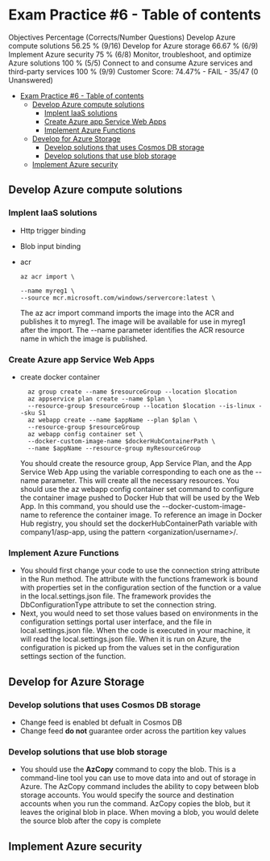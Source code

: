 # Exam Practice #6 - Table of contents

Objectives Percentage (Corrects/Number Questions)
Develop Azure compute solutions 56.25 % (9/16)
Develop for Azure storage 66.67 % (6/9)
Implement Azure security 75 % (6/8)
Monitor, troubleshoot, and optimize Azure solutions 100 % (5/5)
Connect to and consume Azure services and third-party services 100 % (9/9)
Customer Score: 74.47% - FAIL - 35/47 (0 Unanswered)

- [Exam Practice #6 - Table of contents](#exam-practice-6---table-of-contents)
  - [Develop Azure compute solutions](#develop-azure-compute-solutions)
    - [Implent IaaS solutions](#implent-iaas-solutions)
    - [Create Azure app Service Web Apps](#create-azure-app-service-web-apps)
    - [Implement Azure Functions](#implement-azure-functions)
  - [Develop for Azure Storage](#develop-for-azure-storage)
    - [Develop solutions that uses Cosmos DB storage](#develop-solutions-that-uses-cosmos-db-storage)
    - [Develop solutions that use blob storage](#develop-solutions-that-use-blob-storage)
  - [Implement Azure security](#implement-azure-security)

## Develop Azure compute solutions

### Implent IaaS solutions

- Http trigger binding
- Blob input binding

- acr

    ```az
    az acr import \

    --name myreg1 \
    --source mcr.microsoft.com/windows/servercore:latest \

    ```

    The az acr import command imports the image into the ACR and publishes it to myreg1. The image will be available for use in myreg1 after the
    import. The --name parameter identifies the ACR resource name in which the image is published.

### Create Azure app Service Web Apps

- create docker container

  ```az
    az group create --name $resourceGroup --location $location
    az appservice plan create --name $plan \
    --resource-group $resourceGroup --location $location --is-linux --sku S1
    az webapp create --name $appName --plan $plan \
    --resource-group $resourceGroup
    az webapp config container set \
    --docker-custom-image-name $dockerHubContainerPath \
    --name $appName --resource-group myResourceGroup

    ```

    You should create the resource group, App Service Plan, and the App Service Web App using the variable corresponding to each one as the --name
    parameter. This will create all the necessary resources.
    You should use the az webapp config container set command to configure the container image pushed to Docker Hub that will be used by the Web
    App. In this command, you should use the --docker-custom-image-name to reference the container image. To reference an image in Docker Hub
    registry, you should set the dockerHubContainerPath variable with company1/asp-app, using the pattern <organization/username>/<image>.

### Implement Azure Functions

- You should first change your code to use the connection string attribute in the Run method. The attribute with the functions framework is bound with properties set in the configuration section of the function or a value in the local.settings.json file. The framework provides the DbConfigurationType attribute to set the connection string.
- Next, you would need to set those values based on environments in the configuration settings portal user interface, and the file in local.settings.json file. When the code is executed in your machine, it will read the local.settings.json file. When it is run on Azure, the configuration is picked up from the values set in the configuration settings section of the function.

## Develop for Azure Storage

### Develop solutions that uses Cosmos DB storage

- Change feed is enabled bt defualt in Cosmos DB
- Change feed **do not** guarantee order across the partition key values

### Develop solutions that use blob storage

- You should use the **AzCopy** command to copy the blob. This is a command-line tool you can use to move data into and out of storage in Azure. The AzCopy command includes the ability to copy between blob storage accounts. You would specify the source and destination accounts when you run the command. AzCopy copies the blob, but it leaves the original blob in place. When moving a blob, you would delete the source blob after the copy is complete

## Implement Azure security
